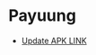 # Payuung


- [Update APK LINK](https://drive.google.com/file/d/1pNukyZsrReAxHGyklNtsyzf5BavToj05/view?usp=share_link)
